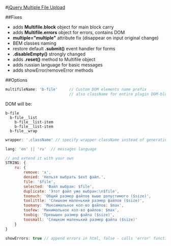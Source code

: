 #[jQuery Multiple File Upload](http://www.fyneworks.com/jquery/multifile/)

##Fixes
- adds __Multifile.block__ object for main block carry
- adds __Multifile.errors__ object for errors, contains DOM
- __multiple="multiple"__ attribute fix (disappear on input original change)
- BEM classes naming
- restore default __.submit()__ event handler for forms
- __.disableEmpty()__ strongly changed
- adds __.reset()__ method to Multifile object
- adds russian language for basic messages
- adds showError/removeError methods


##Options

```js
multifileName: 'b-file'     // Custom DOM elements name prefix
                            // also className for entire plugin DOM-block
```

DOM will be:
```jade
b-file
  b-file__list
    b-file__list-item
    b-file__list-item
  b-file__wrap
```

```js
wrapper: '.className' // specify wrapper className instead of generating DOM
```
```js
lang: 'en' || 'ru'  // messages language

// and extend it with your own
STRING: {
    ru: {
        remove: 'x',
        denied: 'Нельзя выбрать $ext файл.',
        file: '$file',
        selected: 'Файл выбран: $file',
        duplicate: 'Этот файл уже выбран:\n$file',
        toomuch: 'Общий размер файлов выше допустимого ($size)',
        toolittle: 'Слишком маленький размер файлов ($size)',
        toomany: 'Максимальное кол-во файлов: $max',
        toofew: 'Минимальное кол-во файлов: $max',
        toobig: 'Превышен размер файла ($size)',
        toosmall: 'Слишком маленький размер файла ($size)'
    }
}
```

```js
showErrors: true // append errors in html, false - calls 'error' function
```

